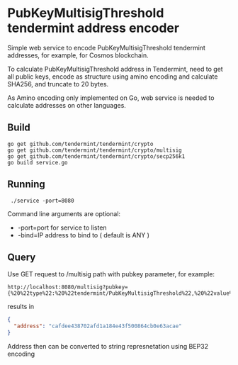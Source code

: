 # PubKeyMultisigThreshold tendermint address encoder

Simple web service to encode PubKeyMultisigThreshold tendermint addresses, for example, for 
Cosmos blockchain.

To calculate PubKeyMultisigThreshold address in Tendermint, need to get all public keys, 
encode as structure using amino encoding and calculate SHA256, and truncate to 
20 bytes.

As Amino encoding only implemented on Go, web service is needed to calculate addresses on other languages.


## Build

```
go get github.com/tendermint/tendermint/crypto
go get github.com/tendermint/tendermint/crypto/multisig
go get github.com/tendermint/tendermint/crypto/secp256k1
go build service.go
```


## Running

```
 ./service -port=8080
```

Command line arguments are optional:

- -port=port for service to listen
- -bind=IP address to bind to ( default is ANY )

## Query

Use GET request to /multisig path with pubkey parameter, for example:

```
http://localhost:8080/multisig?pubkey={%20%22type%22:%20%22tendermint/PubKeyMultisigThreshold%22,%20%22value%22:%20{%20%22threshold%22:%20%222%22,%20%22pubkeys%22:%20[%20{%20%22type%22:%20%22tendermint/PubKeySecp256k1%22,%20%22value%22:%20%22AvxcNJmBbtUaDMC4gIo/zusV4hBRKXKMZ1DEOARD2FzZ%22%20},%20{%20%22type%22:%20%22tendermint/PubKeySecp256k1%22,%20%22value%22:%20%22A07oUd5VEbNBor8By/2ROFRHzBvSuc9%2BVyg%2BF1F51xy0%22%20}%20]%20}%20}
```

results in 

```json
{
  "address": "cafdee438702afd1a184e43f500864cb0e63acae"
}
```

Address then can be converted to string represnetation using BEP32 encoding
